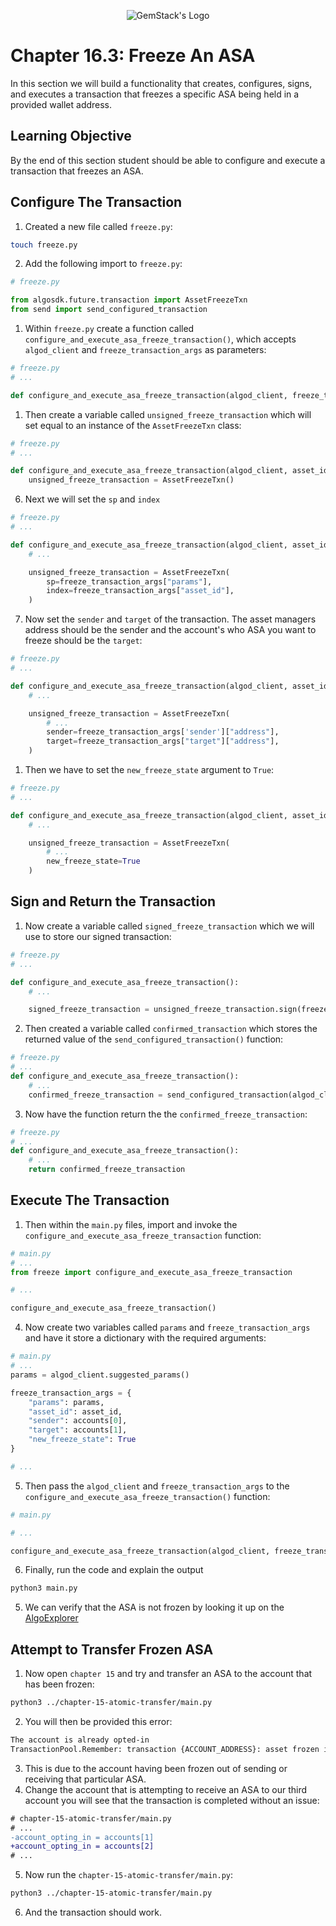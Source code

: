 <p align="center">
  <img
  src="https://camo.githubusercontent.com/e4ac909b3da508a9e5f8f5276359dd0d8a484a30dc58daf2b29755d87aa09b57/68747470733a2f2f67656d737461636b2e696f2f7374617469632f31626135356364376237663639393165633965646262386331343332323533342f30656261302f6c6f676f5f7072696d6172795f737461636b65642e61766966"
  alt="GemStack's Logo"
  />
</p>

# Chapter 16.3: Freeze An ASA

In this section we will build a functionality that creates, configures, signs, and executes a transaction that freezes a specific ASA being held in a provided wallet address.

## Learning Objective

By the end of this section student should be able to configure and execute a transaction that freezes an ASA.

## Configure The Transaction
1. Created a new file called `freeze.py`:
```sh
touch freeze.py
```
2. Add the following import to `freeze.py`:
```python
# freeze.py

from algosdk.future.transaction import AssetFreezeTxn
from send import send_configured_transaction
```
1. Within `freeze.py` create a function called `configure_and_execute_asa_freeze_transaction()`, which accepts `algod_client` and `freeze_transaction_args` as parameters:
```python
# freeze.py
# ...

def configure_and_execute_asa_freeze_transaction(algod_client, freeze_transaction_args):
```
1. Then create a variable called `unsigned_freeze_transaction` which will set equal to an instance of the `AssetFreezeTxn` class:
```python
# freeze.py
# ...

def configure_and_execute_asa_freeze_transaction(algod_client, asset_id,freeze_transaction_args ):
    unsigned_freeze_transaction = AssetFreezeTxn()
```
6. Next we will set the `sp` and `index`
```python
# freeze.py
# ...

def configure_and_execute_asa_freeze_transaction(algod_client, asset_id,freeze_transaction_args ):
    # ...

    unsigned_freeze_transaction = AssetFreezeTxn(
        sp=freeze_transaction_args["params"],
        index=freeze_transaction_args["asset_id"],
    )
```
7. Now set the `sender` and `target` of the transaction. The asset managers address should be the sender and the account's who ASA you want to freeze should be the `target`:
```python
# freeze.py
# ...

def configure_and_execute_asa_freeze_transaction(algod_client, asset_id, freeze_transaction_args ):
    # ...

    unsigned_freeze_transaction = AssetFreezeTxn(
        # ...
        sender=freeze_transaction_args['sender']["address"],
        target=freeze_transaction_args["target"]["address"],
    )
```
1. Then we have to set the `new_freeze_state` argument to `True`:
```python
# freeze.py
# ...

def configure_and_execute_asa_freeze_transaction(algod_client, asset_id, freeze_transaction_args ):
    # ...

    unsigned_freeze_transaction = AssetFreezeTxn(
        # ...
        new_freeze_state=True
    )
```

## Sign and Return the Transaction

1. Now create a variable called `signed_freeze_transaction` which we will use to store our signed transaction:
```python
# freeze.py
# ...

def configure_and_execute_asa_freeze_transaction():
    # ...

    signed_freeze_transaction = unsigned_freeze_transaction.sign(freeze_transaction_args["sender"]["private_key"])
```
2. Then created a variable called `confirmed_transaction` which stores the returned value of the `send_configured_transaction()` function:
```python
# freeze.py
# ...
def configure_and_execute_asa_freeze_transaction():
    # ...
    confirmed_freeze_transaction = send_configured_transaction(algod_client, signed_freeze_transaction)
```
3. Now have the function return the the `confirmed_freeze_transaction`:
```python
# freeze.py
# ...
def configure_and_execute_asa_freeze_transaction():
    # ...
    return confirmed_freeze_transaction
```
## Execute The Transaction

1. Then within the `main.py` files, import and invoke the `configure_and_execute_asa_freeze_transaction` function:
```python
# main.py
# ...
from freeze import configure_and_execute_asa_freeze_transaction

# ...

configure_and_execute_asa_freeze_transaction()
```
4. Now create two variables called `params` and `freeze_transaction_args` and have it store a dictionary with the required arguments:
```python
# main.py
# ...
params = algod_client.suggested_params()

freeze_transaction_args = {
    "params": params,
    "asset_id": asset_id,
    "sender": accounts[0],
    "target": accounts[1],
    "new_freeze_state": True
}

# ...
```
5. Then pass the `algod_client` and `freeze_transaction_args` to the `configure_and_execute_asa_freeze_transaction()` function:
```python
# main.py

# ...

configure_and_execute_asa_freeze_transaction(algod_client, freeze_transaction_args)
```
6. Finally, run the code and explain the output
```sh
python3 main.py
```
5. We can verify that the ASA is not frozen by looking it up on the [AlgoExplorer](https://testnet.algoexplorer.io/)

## Attempt to Transfer Frozen ASA

1. Now open `chapter 15` and try and transfer an ASA to the account that has been frozen:
```sh
python3 ../chapter-15-atomic-transfer/main.py
```
2. You will then be provided this error:
```sh
The account is already opted-in
TransactionPool.Remember: transaction {ACCOUNT_ADDRESS}: asset frozen in recipient
```
3. This is due to the account having been frozen out of sending or receiving that particular ASA.
4. Change the account that is attempting to receive an ASA to our third account you will see that the transaction is completed without an issue:
```diff
# chapter-15-atomic-transfer/main.py
# ...
-account_opting_in = accounts[1] 
+account_opting_in = accounts[2] 
# ...
```
5. Now run the `chapter-15-atomic-transfer/main.py`:
```sh
python3 ../chapter-15-atomic-transfer/main.py
```
6. And the transaction should work.